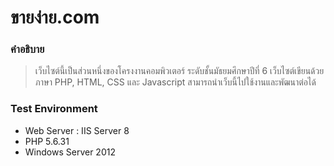 # ขายง่าย.com

### คำอธิบาย

> เว็บไซต์นี้เป็นส่วนหนึ่งของโครงงานคอมพิวเตอร์ ระดับชั้นมัธยมศึกษาปีที่ 6 เว็บไซต์เขียนด้วยภาษา PHP, HTML, CSS และ Javascript สามารถนำเว็บนี้ไปใช้งานและพัฒนาต่อได้

### Test Environment

- Web Server : IIS Server 8
- PHP 5.6.31
- Windows Server 2012
